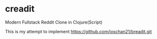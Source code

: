 # creadit
 Modern Fullstack Reddit Clone in Clojure(Script)

This is my attempt to implement https://github.com/joschan21/breadit.git

